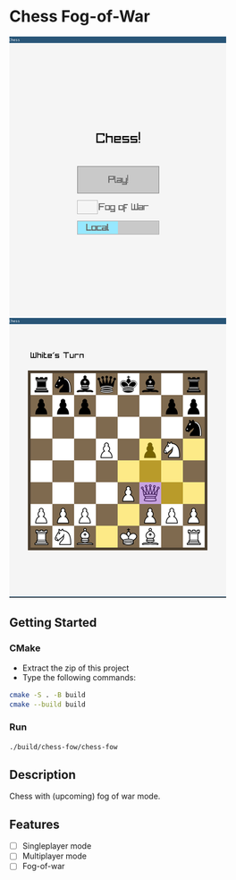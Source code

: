 # Chess Fog-of-War

![Chess Loading Screen screenshot](./screenshots/chess_load.png)
![Chess Playing Screen screenshot](./screenshots/chess_play.png)

## Getting Started

### CMake

- Extract the zip of this project
- Type the following commands:

```sh
cmake -S . -B build
cmake --build build
```
### Run

``` sh
./build/chess-fow/chess-fow
```

## Description

Chess with (upcoming) fog of war mode.

## Features

 - [ ] Singleplayer mode
 - [ ] Multiplayer mode
 - [ ] Fog-of-war
